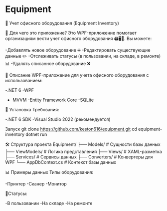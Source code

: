 # Equipment
📄 Учет офисного оборудования (Equipment Inventory)

🏢 Для чего это приложение?
Это WPF-приложение помогает организациям вести учет офисного оборудования 🖨️🖥️📠. 
Вы можете:

-Добавлять новое оборудование ➕
-Редактировать существующие данные ✏️
-Отслеживать статусы (в пользовании, на складе, в ремонте) 📊
-Удалять списанное оборудование ❌

📌 Описание
WPF-приложение для учета офисного оборудования с использованием:

-.NET 6 
-WPF 
- MVVM
-Entity Framework Core
-SQLite

🚀 Установка
Требования:

-.NET 6 SDK
-Visual Studio 2022 (рекомендуется)

Запуск
git clone https://github.com/keston616/equipment.git
cd equipment-inventory
dotnet run

🛠 Структура проекта
Equipment/
├── Models/          # Сущности базы данных
├── ViewModels/      # Логика представлений
├── Views/           # XAML-разметка
├── Services/        # Сервисы данных
├── Converters/      # Конвертеры для WPF
└── AppDbContext.cs  # Контекст базы данных

📊 Примеры данных
Типы оборудования:

-Принтер
-Сканер
-Монитор

🔹Статусы:

-В пользовании
-На складе
-На ремонте
